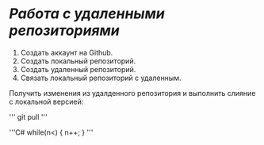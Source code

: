 # ***Работа с удаленными репозиториями***
1. Создать аккаунт на Github.
2. Создать локальный репозиторий.
3. Создать удаленный репозиторий.
4. Связать локальный репозиторий с удаленным.

Получить изменения из удалденного репозитория и выполнить слияние с локальной версией:

'''
git pull
'''

'''C#
while(n<)
{
 n++;
 }
'''

